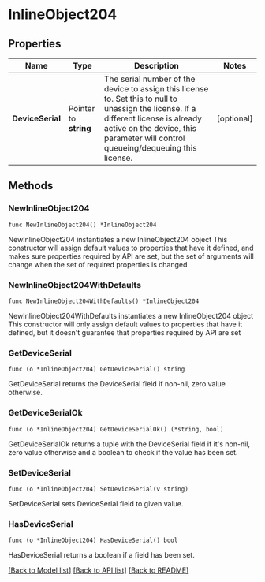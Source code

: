 # InlineObject204

## Properties

Name | Type | Description | Notes
------------ | ------------- | ------------- | -------------
**DeviceSerial** | Pointer to **string** | The serial number of the device to assign this license to. Set this to  null to unassign the license. If a different license is already active on the device, this parameter will control queueing/dequeuing this license. | [optional] 

## Methods

### NewInlineObject204

`func NewInlineObject204() *InlineObject204`

NewInlineObject204 instantiates a new InlineObject204 object
This constructor will assign default values to properties that have it defined,
and makes sure properties required by API are set, but the set of arguments
will change when the set of required properties is changed

### NewInlineObject204WithDefaults

`func NewInlineObject204WithDefaults() *InlineObject204`

NewInlineObject204WithDefaults instantiates a new InlineObject204 object
This constructor will only assign default values to properties that have it defined,
but it doesn't guarantee that properties required by API are set

### GetDeviceSerial

`func (o *InlineObject204) GetDeviceSerial() string`

GetDeviceSerial returns the DeviceSerial field if non-nil, zero value otherwise.

### GetDeviceSerialOk

`func (o *InlineObject204) GetDeviceSerialOk() (*string, bool)`

GetDeviceSerialOk returns a tuple with the DeviceSerial field if it's non-nil, zero value otherwise
and a boolean to check if the value has been set.

### SetDeviceSerial

`func (o *InlineObject204) SetDeviceSerial(v string)`

SetDeviceSerial sets DeviceSerial field to given value.

### HasDeviceSerial

`func (o *InlineObject204) HasDeviceSerial() bool`

HasDeviceSerial returns a boolean if a field has been set.


[[Back to Model list]](../README.md#documentation-for-models) [[Back to API list]](../README.md#documentation-for-api-endpoints) [[Back to README]](../README.md)


